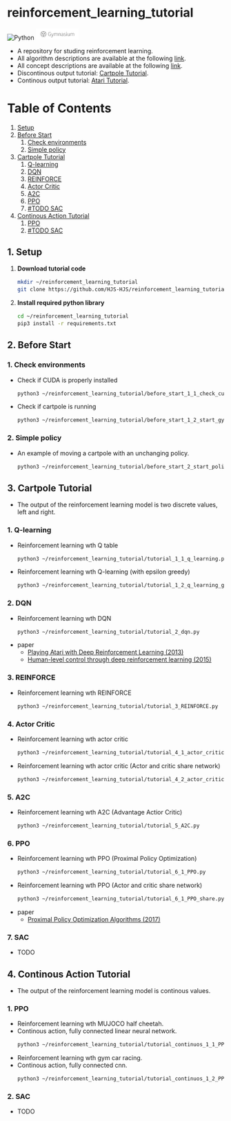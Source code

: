 # reinforcement_learning_tutorial
<img alt="Python" src ="https://img.shields.io/badge/Python-3776AB.svg?&style=for-the-badge&logo=Python&logoColor=white"/>
<img alt="Gymnasium" src="https://raw.githubusercontent.com/Farama-Foundation/Gymnasium/main/gymnasium-text.png" width="100px" />

- A repository for studing reinforcement learning.
- All algorithm descriptions are available at the following [link](./Summary/AlgorithmSummary.md).
- All concept descriptions are available at the following [link](./Summary/ConceptSummary.md).
- Discontinous output tutorial: [Cartpole Tutorial](#3-cartpole-tutorial).
- Continous output tutorial: [Atari Tutorial](#4-atari-tutorial).

# Table of Contents

1. [Setup](#1-setup)
2. [Before Start](#2-before-start)
    1. [Check environments](#1-check-environments)
    2. [Simple policy](#2-simple-policy)
3. [Cartpole Tutorial](#3-cartpole-tutorial)
    1. [Q-learning](#1-q-learning)
    2. [DQN](#2-dqn)
    3. [REINFORCE](#3-reinforce)
    4. [Actor Critic](#4-actor-critic)
    5. [A2C](#5-a2c)
    6. [PPO](#6-ppo)
    7. [#TODO SAC](#7-sac)
4. [Continous Action Tutorial](#4-continous-action-tutorial)
    1. [PPO](#1-ppo)
    2. [#TODO SAC](#2-sac)

## 1. Setup

1. **Download tutorial code**
   ```bash
   mkdir ~/reinforcement_learning_tutorial
   git clone https://github.com/HJS-HJS/reinforcement_learning_tutorial.git reinforcement_learning_tutorial
   ```

2. **Install required python library**
   ```bash
   cd ~/reinforcement_learning_tutorial
   pip3 install -r requirements.txt
   ```

## 2. Before Start
### 1. Check environments
- Check if CUDA is properly installed
    ```bash
    python3 ~/reinforcement_learning_tutorial/before_start_1_1_check_cuda.py
    ```
- Check if cartpole is running
    ```bash
    python3 ~/reinforcement_learning_tutorial/before_start_1_2_start_gym.py
    ```

### 2. Simple policy
- An example of moving a cartpole with an unchanging policy.
    ```bash
    python3 ~/reinforcement_learning_tutorial/before_start_2_start_policy.py
    ```

## 3. Cartpole Tutorial
- The output of the reinforcement learning model is two discrete values, left and right.
### 1. Q-learning
- Reinforcement learning wth Q table
    ```bash
    python3 ~/reinforcement_learning_tutorial/tutorial_1_1_q_learning.py
    ```
- Reinforcement learning wth Q-learning (with epsilon greedy)
    ```bash
    python3 ~/reinforcement_learning_tutorial/tutorial_1_2_q_learning_greedy.py
    ```

### 2. DQN
- Reinforcement learning wth DQN
    ```bash
    python3 ~/reinforcement_learning_tutorial/tutorial_2_dqn.py
    ```
- paper
    - [Playing Atari with Deep Reinforcement Learning (2013)](https://arxiv.org/pdf/1312.5602)
    - [Human-level control through deep reinforcement learning (2015)](https://www.nature.com/articles/nature14236)

### 3. REINFORCE
- Reinforcement learning wth REINFORCE
    ```bash
    python3 ~/reinforcement_learning_tutorial/tutorial_3_REINFORCE.py
    ```

### 4. Actor Critic
- Reinforcement learning wth actor critic
    ```bash
    python3 ~/reinforcement_learning_tutorial/tutorial_4_1_actor_critic.py
    ```
- Reinforcement learning wth actor critic (Actor and critic share network)
    ```bash
    python3 ~/reinforcement_learning_tutorial/tutorial_4_2_actor_critic.py
    ```

### 5. A2C
- Reinforcement learning wth A2C (Advantage Actior Critic)
    ```bash
    python3 ~/reinforcement_learning_tutorial/tutorial_5_A2C.py
    ```

### 6. PPO
- Reinforcement learning wth PPO (Proximal Policy Optimization)
    ```bash
    python3 ~/reinforcement_learning_tutorial/tutorial_6_1_PPO.py
    ```
- Reinforcement learning wth PPO (Actor and critic share network)
    ```bash
    python3 ~/reinforcement_learning_tutorial/tutorial_6_1_PPO_share.py
    ```
- paper
    - [Proximal Policy Optimization Algorithms (2017)](https://arxiv.org/pdf/1707.06347)

### 7. SAC
- TODO


## 4. Continous Action Tutorial
- The output of the reinforcement learning model is continous values.

### 1. PPO
- Reinforcement learning wth MUJOCO half cheetah.
- Continous action, fully connected linear neural network.
    ```bash
    python3 ~/reinforcement_learning_tutorial/tutorial_continuos_1_1_PPO.py
    ```
- Reinforcement learning wth gym car racing.
- Continous action, fully connected cnn.
    ```bash
    python3 ~/reinforcement_learning_tutorial/tutorial_continuos_1_2_PPO.py
    ```

### 2. SAC
- TODO
